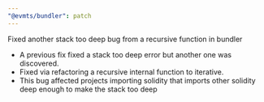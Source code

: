 ```yaml
---
"@evmts/bundler": patch
---
```


Fixed another stack too deep bug from a recursive function in bundler

- A previous fix fixed a stack too deep error but another one was discovered. 
- Fixed via refactoring a recursive internal function to iterative. 
- This bug affected projects importing solidity that imports other solidity deep enough to make the stack too deep

